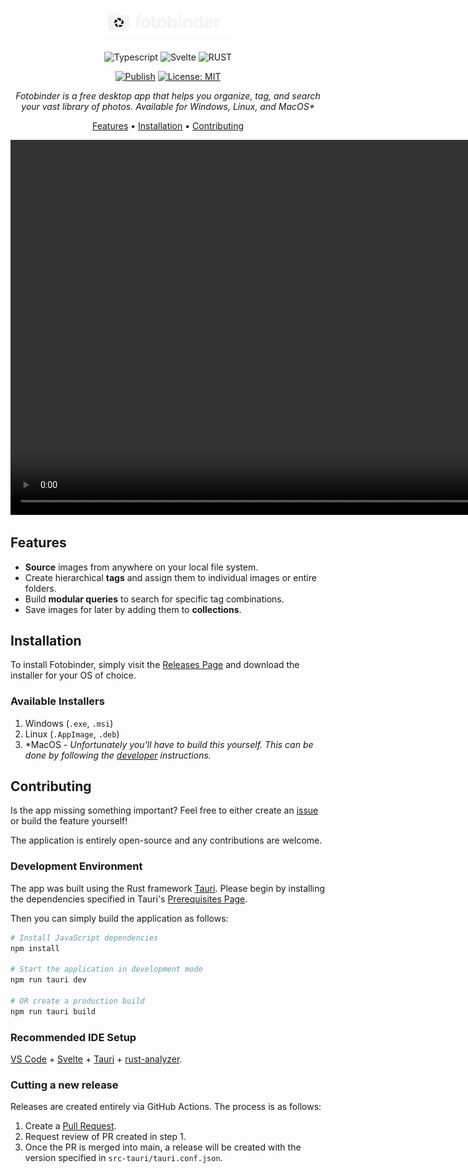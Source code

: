<div align="center">

# <img src="./static/logo-name.svg" alt="swiping" width=200/>

![Typescript](https://img.shields.io/badge/TypeScript-007ACC?style=for-the-badge&logo=typescript&logoColor=white)
![Svelte](https://img.shields.io/badge/Svelte-4A4A55?style=for-the-badge&logo=svelte&logoColor=FF3E00)
![RUST](https://img.shields.io/badge/Rust-000000?style=for-the-badge&logo=rust&logoColor=white)

[![Publish](https://github.com/cgund98/fotobinder/actions/workflows/publish.yaml/badge.svg)](https://github.com/cgund98/fotobinder/actions/workflows/publish.yaml)
[![License: MIT](https://img.shields.io/badge/License-MIT-yellow.svg)](https://opensource.org/licenses/MIT)

_Fotobinder is a free desktop app that helps you organize, tag, and search your vast library of photos. Available for Windows, Linux, and MacOS\*_

[Features](#features) •
[Installation](#installation) •
[Contributing](#contributing)

<video src="https://github.com/cgund98/fotobinder/assets/17605568/9ef61079-370f-4137-a461-b556543a2908" alt="swiping" height="600"/>

</div>

## Features

- **Source** images from anywhere on your local file system.
- Create hierarchical **tags** and assign them to individual images or entire folders.
- Build **modular queries** to search for specific tag combinations.
- Save images for later by adding them to **collections**.

## Installation

To install Fotobinder, simply visit the [Releases Page](https://github.com/cgund98/fotobinder/releases) and download the installer for your OS of choice.

### Available Installers

1. Windows (`.exe`, `.msi`)
2. Linux (`.AppImage`, `.deb`)
3. \*MacOS - _Unfortunately you'll have to build this yourself. This can be done by following the [developer](#development-environment) instructions._

## Contributing

Is the app missing something important? Feel free to either create an [issue](https://github.com/cgund98/fotobinder/issues) or build the feature yourself!

The application is entirely open-source and any contributions are welcome.

### Development Environment

The app was built using the Rust framework [Tauri](https://tauri.app). Please begin by installing the dependencies specified in Tauri's [Prerequisites Page](https://tauri.app/v1/guides/getting-started/prerequisites/).

Then you can simply build the application as follows:

```bash
# Install JavaScript dependencies
npm install

# Start the application in development mode
npm run tauri dev

# OR create a production build
npm run tauri build
```

### Recommended IDE Setup

[VS Code](https://code.visualstudio.com/) + [Svelte](https://marketplace.visualstudio.com/items?itemName=svelte.svelte-vscode) + [Tauri](https://marketplace.visualstudio.com/items?itemName=tauri-apps.tauri-vscode) + [rust-analyzer](https://marketplace.visualstudio.com/items?itemName=rust-lang.rust-analyzer).

### Cutting a new release

Releases are created entirely via GitHub Actions. The process is as follows:

1. Create a [Pull Request](https://github.com/cgund98/fotobinder/pulls).
2. Request review of PR created in step 1.
3. Once the PR is merged into main, a release will be created with the version specified in `src-tauri/tauri.conf.json`.
